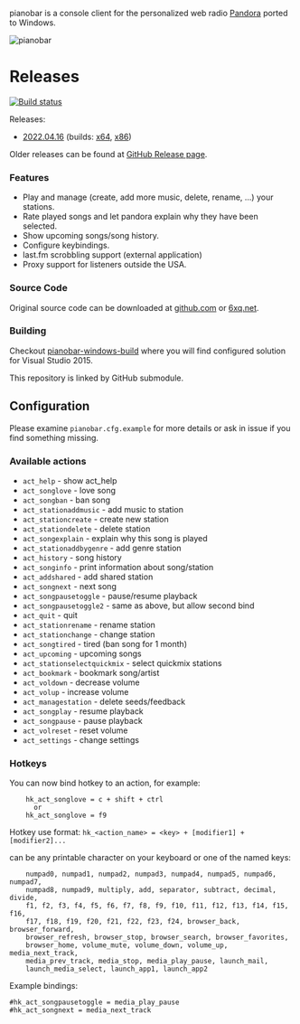 pianobar is a console client for the personalized web radio [Pandora](http://www.pandora.com) ported to Windows.

![pianobar](https://user-images.githubusercontent.com/1197433/79893843-e7af9180-8404-11ea-993e-90ed37b072c1.png)

# Releases

[![Build status](https://ci.appveyor.com/api/projects/status/6n5qa9bs7aiy8e52?svg=true)](https://ci.appveyor.com/project/thedmd/pianobar-windows)

Releases:
 * [2022.04.16](https://github.com/thedmd/pianobar-windows/releases/tag/2022.04.16) (builds: [x64](https://github.com/thedmd/pianobar-windows/releases/download/2022.04.16/pianobar-2022.04.16-x64.zip), [x86](https://github.com/thedmd/pianobar-windows/releases/download/2022.04.16/pianobar-2022.04.16-x86.zip))

Older releases can be found at [GitHub Release page](https://github.com/thedmd/pianobar-windows/releases).

### Features

* Play and manage (create, add more music, delete, rename, ...) your stations.
* Rate played songs and let pandora explain why they have been selected.
* Show upcoming songs/song history.
* Configure keybindings.
* last.fm scrobbling support (external application)
* Proxy support for listeners outside the USA.

### Source Code

Original source code can be downloaded at [github.com](http://github.com/PromyLOPh/pianobar/)
or [6xq.net](http://6xq.net/projects/pianobar/).

### Building

Checkout [pianobar-windows-build](https://github.com/thedmd/pianobar-windows-build) where
you will find configured solution for Visual Studio 2015.

This repository is linked by GitHub submodule.


## Configuration

Please examine `pianobar.cfg.example` for more details or ask in issue if you find something missing.


### Available actions
 - `act_help` - show act_help
 - `act_songlove` - love song
 - `act_songban` - ban song
 - `act_stationaddmusic` - add music to station
 - `act_stationcreate` - create new station
 - `act_stationdelete` - delete station
 - `act_songexplain` - explain why this song is played
 - `act_stationaddbygenre` - add genre station
 - `act_history` - song history
 - `act_songinfo` - print information about song/station
 - `act_addshared` - add shared station
 - `act_songnext` - next song
 - `act_songpausetoggle` - pause/resume playback
 - `act_songpausetoggle2` - same as above, but allow second bind
 - `act_quit` - quit
 - `act_stationrename` - rename station
 - `act_stationchange` - change station
 - `act_songtired` - tired (ban song for 1 month)
 - `act_upcoming` - upcoming songs
 - `act_stationselectquickmix` - select quickmix stations
 - `act_bookmark` - bookmark song/artist
 - `act_voldown` - decrease volume
 - `act_volup` - increase volume
 - `act_managestation` - delete seeds/feedback
 - `act_songplay` - resume playback
 - `act_songpause` - pause playback
 - `act_volreset` - reset volume
 - `act_settings` - change settings

### Hotkeys

You can now bind hotkey to an action, for example:
```
    hk_act_songlove = c + shift + ctrl
      or
    hk_act_songlove = f9
```

Hotkey use format:
    `hk_<action_name> = <key> + [modifier1] + [modifier2]...`

<key> can be any printable character on your keyboard or one of the
named keys:
```
    numpad0, numpad1, numpad2, numpad3, numpad4, numpad5, numpad6, numpad7,
    numpad8, numpad9, multiply, add, separator, subtract, decimal, divide,
    f1, f2, f3, f4, f5, f6, f7, f8, f9, f10, f11, f12, f13, f14, f15, f16,
    f17, f18, f19, f20, f21, f22, f23, f24, browser_back, browser_forward,
    browser_refresh, browser_stop, browser_search, browser_favorites,
    browser_home, volume_mute, volume_down, volume_up, media_next_track,
    media_prev_track, media_stop, media_play_pause, launch_mail,
    launch_media_select, launch_app1, launch_app2
```
Example bindings:
```
#hk_act_songpausetoggle = media_play_pause
#hk_act_songnext = media_next_track
```
